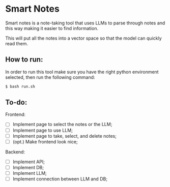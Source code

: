 # Smart Notes

Smart notes is a note-taking tool that uses LLMs to parse through notes and this way making it easier to find information.

This will put all the notes into a vector space so that the model can quickly read them.

## How to run:

In order to run this tool make sure you have the right python environment selected, then run the following command:

```sh
$ bash run.sh
```

## To-do:

Frontend:
- [ ] Implement page to select the notes or the LLM;
- [ ] Implement page to use LLM;
- [ ] Implement page to take, select, and delete notes;
- [ ] (opt.) Make frontend look nice;

Backend:
- [ ] Implement API;
- [ ] Implement DB;
- [ ] Implement LLM;
- [ ] Implement connection between LLM and DB;